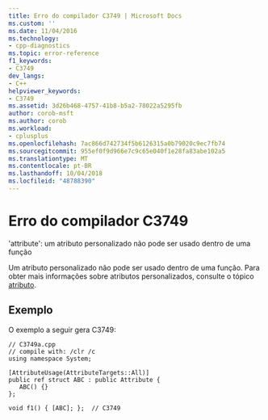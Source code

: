 ```yaml
---
title: Erro do compilador C3749 | Microsoft Docs
ms.custom: ''
ms.date: 11/04/2016
ms.technology:
- cpp-diagnostics
ms.topic: error-reference
f1_keywords:
- C3749
dev_langs:
- C++
helpviewer_keywords:
- C3749
ms.assetid: 3d26b468-4757-41b8-b5a2-78022a5295fb
author: corob-msft
ms.author: corob
ms.workload:
- cplusplus
ms.openlocfilehash: 7ac866d742734f5b6126315a0b79020c9ec7fb74
ms.sourcegitcommit: 955ef0f9d966e7c9c65e040f1e28fa83abe102a5
ms.translationtype: MT
ms.contentlocale: pt-BR
ms.lasthandoff: 10/04/2018
ms.locfileid: "48788390"
---
```

# <a name="compiler-error-c3749"></a>Erro do compilador C3749

'attribute': um atributo personalizado não pode ser usado dentro de uma função

Um atributo personalizado não pode ser usado dentro de uma função. Para obter mais informações sobre atributos personalizados, consulte o tópico [atributo](../../windows/attributes/attribute.md).

## <a name="example"></a>Exemplo

O exemplo a seguir gera C3749:

```
// C3749a.cpp
// compile with: /clr /c
using namespace System;

[AttributeUsage(AttributeTargets::All)]
public ref struct ABC : public Attribute {
   ABC() {}
};

void f1() { [ABC]; };  // C3749
```

